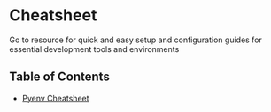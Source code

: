 # Cheatsheet 
Go to resource for quick and easy setup and configuration guides for essential development tools and environments


## Table of Contents

- [Pyenv Cheatsheet](https://github.com/karmasta13/Cheatsheet/blob/main/pyenv.md)
